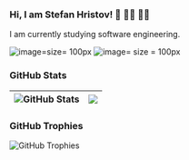 ### Hi, I am Stefan Hristov! 👋 👨‍🎓 👨‍🎓
I am currently studying software engineering.

![image](https://github.com/StefanHristov1997/StefanHristov1997/assets/133797718/17d9ba9b-2e88-4d05-a018-278b39a669b4)=size= 100px
![image](https://github.com/StefanHristov1997/StefanHristov1997/assets/133797718/772e337a-bd61-4b35-81ca-2f7489fb516a)= size = 100px


### GitHub Stats
| <img align="center" src="https://github-readme-stats.vercel.app/api?username=StefanHristov1997&count_private=true&show_icons=true&include_all_commits=true&hide_border=true&hide=contribs" alt="GitHub Stats" /> | <img align="center" src="https://github-readme-stats.vercel.app/api/top-langs/?username=StefanHristov1997&layout=compact&hide_border=true" /> |
| ------------- | ------------- |
### GitHub Trophies
<img align="center" src="https://github-profile-trophy.vercel.app/?username=StefanHristov1997&rank=-C,-B" alt="GitHub Trophies" />
